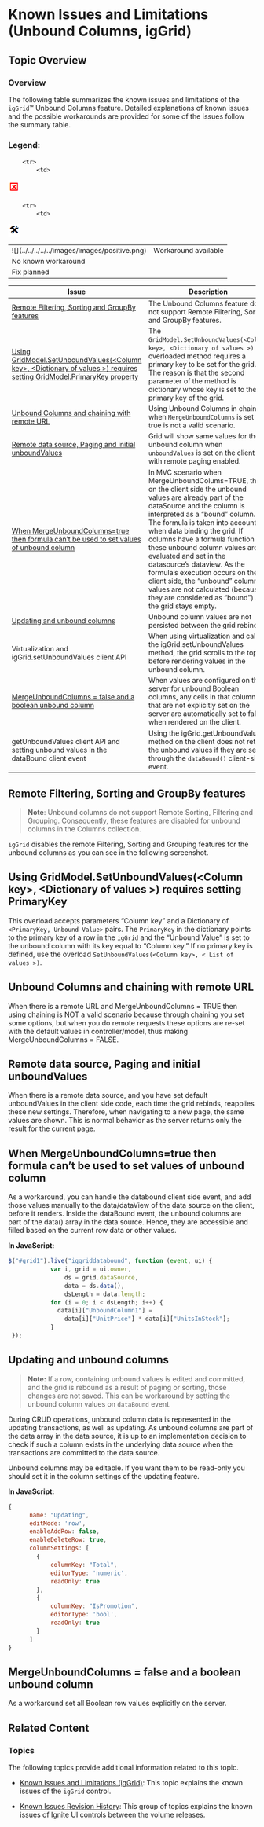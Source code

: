 ﻿<!--
|metadata|
{
    "fileName": "iggrid-unboundcolumns-known-issues",
    "controlName": "igGrid",
    "tags": ["Grids","Known Issues"]
}
|metadata|
-->

# Known Issues and Limitations (Unbound Columns, igGrid)



## Topic Overview

### Overview

The following table summarizes the known issues and limitations of the `igGrid`™ Unbound Columns feature. Detailed explanations of known issues and the possible workarounds are provided for some of the issues follow the summary table.

### Legend:

<table class="table">
	<tbody>
		<tr>
			<td>
![](../../../../../images/images/positive.png)
			</td>
			<td>
				Workaround available
			</td>
		</tr>

		<tr>
			<td>
![](../../../../../images/images/negative.png)
			</td>
			<td>
				No known workaround
			</td>
		</tr>

		<tr>
			<td>
![](../../../../../images/images/plannedFix.png)
			</td>
			<td>
				Fix planned
			</td>
		</tr>
	</tbody>
</table>


Issue | Description | Status
---|---|---
[Remote Filtering, Sorting and GroupBy features](#remote-filtering-sorting) | The Unbound Columns feature does not support Remote Filtering, Sorting and GroupBy features. | ![](../../../../../images/images/negative.png)
[Using GridModel.SetUnboundValues(&lt;Column key&gt;, &lt;Dictionary of values &gt;) requires setting GridModel.PrimaryKey property](#using-SetUnboundValues-primary) | The `GridModel.SetUnboundValues(<Column key>, <Dictionary of values >)` overloaded method requires a primary key to be set for the grid. The reason is that the second parameter of the method is dictionary whose key is set to the primary key of the grid. | ![](../../../../../images/images/positive.png)
[Unbound Columns and chaining with remote URL](#chaining-remote-url) | Using Unbound Columns in chaining when `MergeUnboundColumns` is set to true is not a valid scenario. | ![](../../../../../images/images/negative.png)
[Remote data source, Paging and initial unboundValues](#remote-source-initial-values) | Grid will show same values for the unbound column when `unboundValues` is set on the client with remote paging enabled. | ![](../../../../../images/images/negative.png)
[When MergeUnboundColumns=true then formula can’t be used to set values of unbound column](#MergeUnboundColumns-formula) | In MVC scenario when MergeUnboundColums=TRUE, then on the client side the unbound values are already part of the dataSource and the column is interpreted as a “bound” column. The formula is taken into account when data binding the grid. If columns have a formula function set, these unbound column values are evaluated and set in the datasource’s dataview. As the formula’s execution occurs on the client side, the “unbound” column’s values are not calculated (because they are considered as “bound”) and the grid stays empty. | ![](../../../../../images/images/positive.png)
[Updating and unbound columns](#updating) | Unbound column values are not persisted between the grid rebinds. | ![](../../../../../images/images/negative.png)
Virtualization and igGrid.setUnboundValues client API | When using virtualization and calling the igGrid.setUnboundValues method, the grid scrolls to the top before rendering values in the unbound column. | ![](../../../../../images/images/negative.png)
[MergeUnboundColumns = false and a boolean unbound column](#MergeUnboundColumns-boolean) | When values are configured on the server for unbound Boolean columns, any cells in that column that are not explicitly set on the server are automatically set to false when rendered on the client. | ![](../../../../../images/images/positive.png)
getUnboundValues client API and setting unbound values in the dataBound client event | Using the igGrid.getUnboundValues method on the client does not return the unbound values if they are set through the `dataBound()` client-side event. | ![](../../../../../images/images/negative.png)




## <a id="remote-filtering-sorting"></a> Remote Filtering, Sorting and GroupBy features

> **Note**: Unbound columns do not support Remote Sorting, Filtering and Grouping. Consequently, these features are disabled for unbound columns in the Columns collection.

`igGrid` disables the remote Filtering, Sorting and Grouping features for the unbound columns as you can see in the following screenshot.

## <a id="using-SetUnboundValues-primary"></a> Using GridModel.SetUnboundValues(&lt;Column key&gt;, &lt;Dictionary of values &gt;) requires setting PrimaryKey

This overload accepts parameters “Column key” and a Dictionary of `<PrimaryKey, Unbound Value>` pairs. The `PrimaryKey` in the dictionary points to the primary key of a row in the `igGrid` and the “Unbound Value” is set to the unbound column with its key equal to “Column key.” If no primary key is defined, use the overload `SetUnboundValues(<Column key>, < List of values >)`.

## <a id="chaining-remote-url"></a> Unbound Columns and chaining with remote URL

When there is a remote URL and MergeUnboundColumns = TRUE then using chaining is NOT a valid scenario because through chaining you set some options, but when you do remote requests these options are re-set with the default values in controller/model, thus making MergeUnboundColumns = FALSE.

## <a id="remote-source-initial-values"></a> Remote data source, Paging and initial unboundValues

When there is a remote data source, and you have set default unboundValues in the client side code, each time the grid rebinds, reapplies these new settings. Therefore, when navigating to a new page, the same values are shown. This is normal behavior as the server returns only the result for the current page.

## <a id="MergeUnboundColumns-formula"></a> When MergeUnboundColumns=true then formula can’t be used to set values of unbound column

As a workaround, you can handle the databound client side event, and add those values manually to the data/dataView of the data source on the client, before it renders. Inside the dataBound event, the unbound columns are part of the data() array in the data source. Hence, they are accessible and filled based on the current row data or other values.

**In JavaScript:**

```js
$("#grid1").live("iggriddatabound", function (event, ui) {
            var i, grid = ui.owner,
                ds = grid.dataSource,
                data = ds.data(),
                dsLength = data.length;
            for (i = 0; i < dsLength; i++) {
              data[i]["UnboundColumn1"] = 
                data[i]["UnitPrice"] * data[i]["UnitsInStock"];              
            }
 });
```

## <a id="updating"></a> Updating and unbound columns

> **Note:** If a row, containing unbound values is edited and committed, and the grid is rebound as a result of paging or sorting, those changes are not saved. This can be workaround by setting the unbound column values on `dataBound` event.

During CRUD operations, unbound column data is represented in the updating transactions, as well as updating. As unbound columns are part of the data array in the data source, it is up to an implementation decision to check if such a column exists in the underlying data source when the transactions are committed to the data source.

Unbound columns may be editable. If you want them to be read-only you should set it in the column settings of the updating feature.

**In JavaScript:**

```js
{
      name: "Updating",
      editMode: 'row',
      enableAddRow: false,
      enableDeleteRow: true,                          
      columnSettings: [
        {
            columnKey: "Total",
            editorType: 'numeric',
            readOnly: true
        },
        {
            columnKey: "IsPromotion",
            editorType: 'bool',
            readOnly: true
        }
      ]
}
```

## <a id="MergeUnboundColumns-boolean"></a> MergeUnboundColumns = false and a boolean unbound column

As a workaround set all Boolean row values explicitly on the server.


## <a id="related-content"></a> Related Content

### <a id="topics"></a> Topics

The following topics provide additional information related to this topic.

- [Known Issues and Limitations (igGrid)](igGrid-Known-Issues.html): This topic explains the known issues of the `igGrid` control.

- [Known Issues Revision History](Known-Issues-Revision-History.html): This group of topics explains the known issues of Ignite UI controls between the volume releases.
 

 



